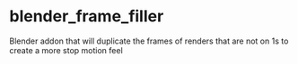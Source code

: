 # blender_frame_filler
Blender addon that will duplicate the frames of renders that are not on 1s to create a more stop motion feel
